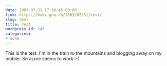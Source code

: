 ```yaml
---
date: 2003-07-31 17:38:45+00:00
link: https://habi.gna.ch/2003/07/31/test/
slug: test
title: Test
wordpress_id: 245
categories:
- none
---
```


This is the test. I'm in the train to the mountains and blogging away on my mobile. 
So azure seems to work :-)
